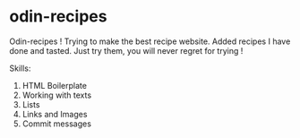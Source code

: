 # odin-recipes
Odin-recipes ! Trying to make the best recipe website.
Added recipes I have done and tasted.
Just try them, you will never regret for trying !

Skills:
1. HTML Boilerplate
2. Working with texts
3. Lists
4. Links and Images
5. Commit messages